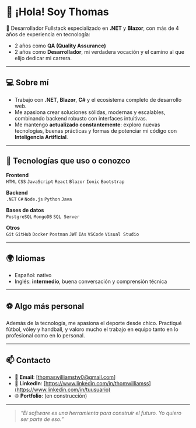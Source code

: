 # 👋 ¡Hola! Soy Thomas

🎯 Desarrollador Fullstack especializado en **.NET** y **Blazor**, con más de 4 años de experiencia en tecnología:  
- 2 años como **QA (Quality Assurance)**  
- 2 años como **Desarrollador**, mi verdadera vocación y el camino al que elijo dedicar mi carrera.

---

## 💻 Sobre mí

- Trabajo con **.NET**, **Blazor**, **C#** y el ecosistema completo de desarrollo web.
- Me apasiona crear soluciones sólidas, modernas y escalables, combinando backend robusto con interfaces intuitivas.
- Me mantengo **actualizado constantemente**: exploro nuevas tecnologías, buenas prácticas y formas de potenciar mi código con **Inteligencia Artificial**.

---

## 🚀 Tecnologías que uso o conozco

**Frontend**  
`HTML` `CSS` `JavaScript` `React` `Blazor` `Ionic` `Bootstrap`

**Backend**  
`.NET` `C#` `Node.js` `Python` `Java`

**Bases de datos**  
`PostgreSQL` `MongoDB` `SQL Server`

**Otros**  
`Git` `GitHub` `Docker` `Postman` `JWT` `IAs` `VSCode` `Visual Studio`

---

## 🌍 Idiomas

- Español: nativo  
- Inglés: **intermedio**, buena conversación y comprensión técnica

---

## ⚽ Algo más personal

Además de la tecnología, me apasiona el deporte desde chico. Practiqué fútbol, vóley y handball, y valoro mucho el trabajo en equipo tanto en lo profesional como en lo personal.

---

## 📫 Contacto

- 📧 **Email**: [thomaswilliamstw0@gmail.com]  
- 💼 **LinkedIn**: [https://www.linkedin.com/in/thomwilliamss](https://www.linkedin.com/in/tuusuario)  
- 🌐 **Portfolio**: (en construcción)

---

> _“El software es una herramienta para construir el futuro. Yo quiero ser parte de eso.”_
